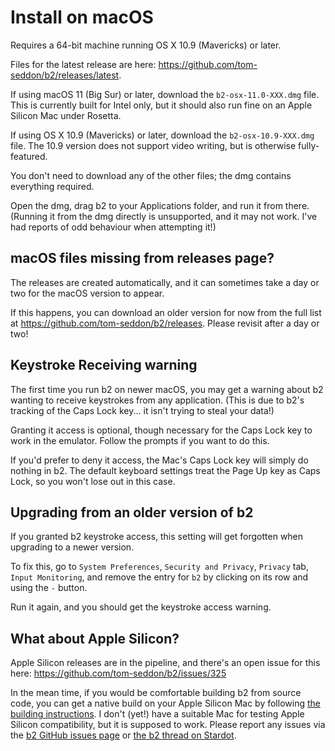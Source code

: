 # Install on macOS

Requires a 64-bit machine running OS X 10.9 (Mavericks) or later.

Files for the latest release are here:
https://github.com/tom-seddon/b2/releases/latest.

If using macOS 11 (Big Sur) or later, download the
`b2-osx-11.0-XXX.dmg` file. This is currently built for Intel only,
but it should also run fine on an Apple Silicon Mac under Rosetta.

If using OS X 10.9 (Mavericks) or later, download the
`b2-osx-10.9-XXX.dmg` file. The 10.9 version does not support video
writing, but is otherwise fully-featured.

You don't need to download any of the other files; the dmg contains
everything required.

Open the dmg, drag b2 to your Applications folder, and run it from
there. (Running it from the dmg directly is unsupported, and it may
not work. I've had reports of odd behaviour when attempting it!)

## macOS files missing from releases page?

The releases are created automatically, and it can sometimes take a
day or two for the macOS version to appear.

If this happens, you can download an older version for now from the
full list at https://github.com/tom-seddon/b2/releases. Please revisit
after a day or two!

## Keystroke Receiving warning

The first time you run b2 on newer macOS, you may get a warning about
b2 wanting to receive keystrokes from any application. (This is due to
b2's tracking of the Caps Lock key... it isn't trying to steal your
data!)

Granting it access is optional, though necessary for the Caps Lock key
to work in the emulator. Follow the prompts if you want to do this.

If you'd prefer to deny it access, the Mac's Caps Lock key will simply
do nothing in b2. The default keyboard settings treat the Page Up key
as Caps Lock, so you won't lose out in this case.

## Upgrading from an older version of b2

If you granted b2 keystroke access, this setting will get forgotten
when upgrading to a newer version.

To fix this, go to `System Preferences`, `Security and Privacy`,
`Privacy` tab, `Input Monitoring`, and remove the entry for `b2` by
clicking on its row and using the `-` button.

Run it again, and you should get the keystroke access warning.

## What about Apple Silicon?

Apple Silicon releases are in the pipeline, and there's an open issue
for this here: https://github.com/tom-seddon/b2/issues/325

In the mean time, if you would be comfortable building b2 from source
code, you can get a native build on your Apple Silicon Mac by
following [the building instructions](./Building.md). I don't (yet!)
have a suitable Mac for testing Apple Silicon compatibility, but it is
supposed to work. Please report any issues via the
[b2 GitHub issues page](https://github.com/tom-seddon/b2/issues) or
[the b2 thread on Stardot](https://stardot.org.uk/forums/viewtopic.php?f=4&t=13081).
